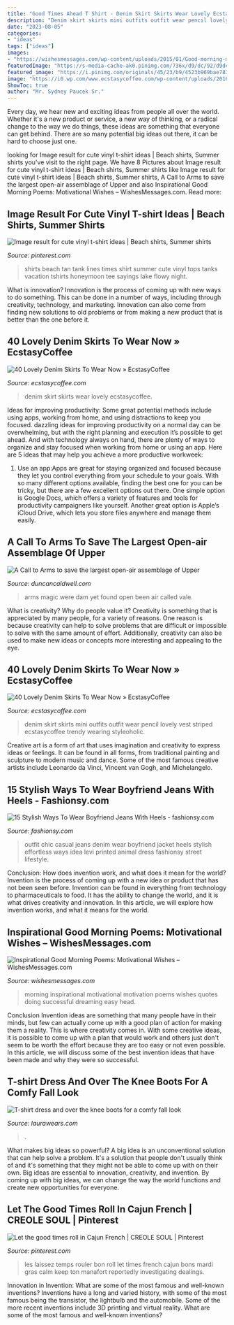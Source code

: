 ```yaml
---
title: "Good Times Ahead T Shirt - Denim Skirt Skirts Wear Lovely Ecstasycoffee"
description: "Denim skirt skirts mini outfits outfit wear pencil lovely vest striped ecstasycoffee trendy wearing styleoholic"
date: "2023-08-05"
categories:
- "ideas"
tags: ["ideas"]
images:
- "https://wishesmessages.com/wp-content/uploads/2015/01/Good-morning-motivation-for-a-successful-day-work-640x480.jpg"
featuredImage: "https://s-media-cache-ak0.pinimg.com/736x/d9/dc/92/d9dc92dc54130c66ad7c021153452733.jpg"
featured_image: "https://i.pinimg.com/originals/45/23/b9/4523b969bae783ce7cc32905af372fc9.jpg"
image: "https://i0.wp.com/www.ecstasycoffee.com/wp-content/uploads/2016/10/Denim-Skirt-Outfit10.jpg?resize=537%2C960"
ShowToc: true
author: "Mr. Sydney Paucek Sr."
---
```



Every day, we hear new and exciting ideas from people all over the world. Whether it's a new product or service, a new way of thinking, or a radical change to the way we do things, these ideas are something that everyone can get behind. There are so many potential big ideas out there, it can be hard to choose just one.

	

		
looking for Image result for cute vinyl t-shirt ideas | Beach shirts, Summer shirts you've visit to the right page. We have 8 Pictures about Image result for cute vinyl t-shirt ideas | Beach shirts, Summer shirts like Image result for cute vinyl t-shirt ideas | Beach shirts, Summer shirts, A Call to Arms to save the largest open-air assemblage of Upper and also Inspirational Good Morning Poems: Motivational Wishes – WishesMessages.com. Read more:
		
    
## Image Result For Cute Vinyl T-shirt Ideas | Beach Shirts, Summer Shirts

<img loading=lazy src="https://i.pinimg.com/originals/45/23/b9/4523b969bae783ce7cc32905af372fc9.jpg" onerror="this.onerror=null;this.src='https://tse3.mm.bing.net/th?id=OIP.9kdQ5iH8fp8ax_B0qXvi5wHaLH&amp;pid=15.1';" alt="Image result for cute vinyl t-shirt ideas | Beach shirts, Summer shirts">

_Source: pinterest.com_

>shirts beach tan tank lines times shirt summer cute vinyl tops tanks vacation tshirts honeymoon tee sayings lake flowy night. 

	

What is innovation?
Innovation is the process of coming up with new ways to do something. This can be done in a number of ways, including through creativity, technology, and marketing. Innovation can also come from finding new solutions to old problems or from making a new product that is better than the one before it.

    
## 40 Lovely Denim Skirts To Wear Now » EcstasyCoffee

<img loading=lazy src="https://i0.wp.com/www.ecstasycoffee.com/wp-content/uploads/2016/10/Denim-Skirt-Outfit10.jpg?resize=537%2C960" onerror="this.onerror=null;this.src='https://tse1.mm.bing.net/th?id=OIP.xF64QujB3NYDDoqlB6roBwHaNP&amp;pid=15.1';" alt="40 Lovely Denim Skirts To Wear Now » EcstasyCoffee">

_Source: ecstasycoffee.com_

>denim skirt skirts wear lovely ecstasycoffee. 

	

Ideas for improving productivity: Some great potential methods include using apps, working from home, and using distractions to keep you focused.
dazzling ideas for improving productivity on a normal day can be overwhelming, but with the right planning and execution it’s possible to get ahead. And with technology always on hand, there are plenty of ways to organize and stay focused when working from home or using an app. Here are 5 ideas that may help you achieve a more productive workweek:
1. Use an app:Apps are great for staying organized and focused because they let you control everything from your schedule to your goals. With so many different options available, finding the best one for you can be tricky, but there are a few excellent options out there. One simple option is Google Docs, which offers a variety of features and tools for productivity campaigners like yourself. Another great option is Apple’s iCloud Drive, which lets you store files anywhere and manage them easily.

    
## A Call To Arms To Save The Largest Open-air Assemblage Of Upper

<img loading=lazy src="http://www.duncancaldwell.com/Site/Call_to_Arms_for_Foz_Coa_files/DSCF8920.jpg" onerror="this.onerror=null;this.src='https://tse1.mm.bing.net/th?id=OIP.CXh2gEQ_5VI5x4TwyuqsoAHaJ4&amp;pid=15.1';" alt="A Call to Arms to save the largest open-air assemblage of Upper">

_Source: duncancaldwell.com_

>arms magic were dam yet found open been air called vale. 

	

What is creativity? Why do people value it?
Creativity is something that is appreciated by many people, for a variety of reasons. One reason is because creativity can help to solve problems that are difficult or impossible to solve with the same amount of effort. Additionally, creativity can also be used to make new ideas or concepts more interesting and appealing to the eye.

    
## 40 Lovely Denim Skirts To Wear Now » EcstasyCoffee

<img loading=lazy src="https://i0.wp.com/www.ecstasycoffee.com/wp-content/uploads/2016/10/Denim-Skirt-Outfit12.jpg?resize=564%2C846" onerror="this.onerror=null;this.src='https://tse3.mm.bing.net/th?id=OIP.LFOvWibWa8ru60Ezux1e6QHaLH&amp;pid=15.1';" alt="40 Lovely Denim Skirts To Wear Now » EcstasyCoffee">

_Source: ecstasycoffee.com_

>denim skirt skirts mini outfits outfit wear pencil lovely vest striped ecstasycoffee trendy wearing styleoholic. 

	

Creative art is a form of art that uses imagination and creativity to express ideas or feelings. It can be found in all forms, from traditional painting and sculpture to modern music and dance. Some of the most famous creative artists include Leonardo da Vinci, Vincent van Gogh, and Michelangelo.

    
## 15 Stylish Ways To Wear Boyfriend Jeans With Heels - Fashionsy.com

<img loading=lazy src="http://fashionsy.com/wp-content/uploads/2014/09/levi-c-b-s-jeanslook-main-single-630x924.jpg" onerror="this.onerror=null;this.src='https://tse2.mm.bing.net/th?id=OIP.ehunxY1rbbq1RwIRk1OF1gHaK3&amp;pid=15.1';" alt="15 Stylish Ways To Wear Boyfriend Jeans With Heels - fashionsy.com">

_Source: fashionsy.com_

>outfit chic casual jeans denim wear boyfriend jacket heels stylish effortless ways idea levi printed animal dress fashionsy street lifestyle. 

	

Conclusion: How does invention work, and what does it mean for the world?
Invention is the process of coming up with a new idea or product that has not been seen before. Invention can be found in everything from technology to pharmaceuticals to food. It has the ability to change the world, and it is what drives creativity and innovation. In this article, we will explore how invention works, and what it means for the world.

    
## Inspirational Good Morning Poems: Motivational Wishes – WishesMessages.com

<img loading=lazy src="https://wishesmessages.com/wp-content/uploads/2015/01/Good-morning-motivation-for-a-successful-day-work-640x480.jpg" onerror="this.onerror=null;this.src='https://tse4.mm.bing.net/th?id=OIP.M4FPZovEwpxPMEosOipHBQHaFj&amp;pid=15.1';" alt="Inspirational Good Morning Poems: Motivational Wishes – WishesMessages.com">

_Source: wishesmessages.com_

>morning inspirational motivational motivation poems wishes quotes doing successful dreaming easy head. 

	

Conclusion
Invention ideas are something that many people have in their minds, but few can actually come up with a good plan of action for making them a reality. This is where creativity comes in. With some creative ideas, it is possible to come up with a plan that would work and others just don't seem to be worth the effort because they are too easy or not even possible. In this article, we will discuss some of the best invention ideas that have been made and why they were so successful.

    
## T-shirt Dress And Over The Knee Boots For A Comfy Fall Look

<img loading=lazy src="https://laurawears.com/wp-content/uploads/2016/11/DSCF0551.jpg" onerror="this.onerror=null;this.src='https://tse4.mm.bing.net/th?id=OIP.KnmJYCsW7yPSuJw01aZPkwHaLH&amp;pid=15.1';" alt="T-shirt dress and over the knee boots for a comfy fall look">

_Source: laurawears.com_

>. 

	

What makes big ideas so powerful?
A big idea is an unconventional solution that can help solve a problem. It's a solution that people don't usually think of and it's something that they might not be able to come up with on their own. Big ideas are essential to innovation, creativity, and invention. By coming up with big ideas, we can change the way the world functions and create new opportunities for everyone.

    
## Let The Good Times Roll In Cajun French | CREOLE SOUL | Pinterest

<img loading=lazy src="https://s-media-cache-ak0.pinimg.com/736x/d9/dc/92/d9dc92dc54130c66ad7c021153452733.jpg" onerror="this.onerror=null;this.src='https://tse2.mm.bing.net/th?id=OIP.MPLd_Sgk4GGbO8S_cka-2wHaIp&amp;pid=15.1';" alt="Let the good times roll in Cajun French | CREOLE SOUL | Pinterest">

_Source: pinterest.com_

>les laissez temps rouler bon roll let times french cajun bons mardi gras calm keep ton manafort reportedly investigating dealings. 

	

Innovation in Invention: What are some of the most famous and well-known inventions?
Inventions have a long and varied history, with some of the most famous being the transistor, the lightbulb and the automobile. Some of the more recent inventions include 3D printing and virtual reality. What are some of the most famous and well-known inventions?

